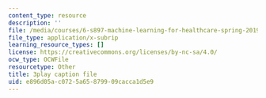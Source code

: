 ```yaml
---
content_type: resource
description: ''
file: /media/courses/6-s897-machine-learning-for-healthcare-spring-2019/e896d05ac0725a65879909cacca1d5e9_VuKOW8d4KHw.vtt
file_type: application/x-subrip
learning_resource_types: []
license: https://creativecommons.org/licenses/by-nc-sa/4.0/
ocw_type: OCWFile
resourcetype: Other
title: 3play caption file
uid: e896d05a-c072-5a65-8799-09cacca1d5e9
---
```

